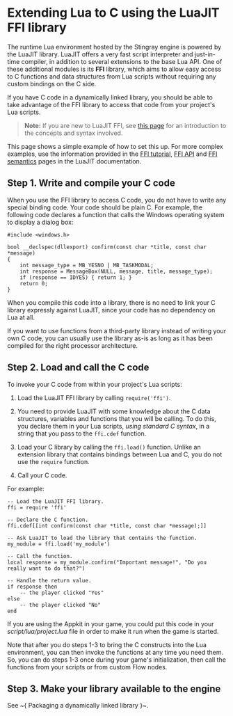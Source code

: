 # Extending Lua to C using the LuaJIT FFI library

The runtime Lua environment hosted by the Stingray engine is powered by the LuaJIT library. LuaJIT offers a very fast script interpreter and just-in-time compiler, in addition to several extensions to the base Lua API. One of these additional modules is its **FFI** library, which aims to allow easy access to C functions and data structures from Lua scripts without requiring any custom bindings on the C side.

If you have C code in a dynamically linked library, you should be able to take advantage of the FFI library to access that code from your project's Lua scripts.

>	**Note:** If you are new to LuaJIT FFI, see [this page](http://luajit.org/ext_ffi.html) for an introduction to the concepts and syntax involved.

This page shows a simple example of how to set this up. For more complex examples, use the information provided in the [FFI tutorial](http://luajit.org/ext_ffi_tutorial.html), [FFI API](http://luajit.org/ext_ffi_api.html) and [FFI semantics](http://luajit.org/ext_ffi_semantics.html) pages in the LuaJIT documentation.

## Step 1. Write and compile your C code

When you use the FFI library to access C code, you do not have to write any special binding code. Your code should be plain C. For example, the following code declares a function that calls the Windows operating system to display a dialog box:

~~~{c}
#include <windows.h>

bool __declspec(dllexport) confirm(const char *title, const char *message)
{
	int message_type = MB_YESNO | MB_TASKMODAL;
    int response = MessageBox(NULL, message, title, message_type);
	if (response == IDYES) { return 1; }
	return 0;
}
~~~

When you compile this code into a library, there is no need to link your C library expressly against LuaJIT, since your code has no dependency on Lua at all.

If you want to use functions from a third-party library instead of writing your own C code, you can usually use the library as-is as long as it has been compiled for the right processor architecture.

## Step 2. Load and call the C code

To invoke your C code from within your project's Lua scripts:

1.	Load the LuaJIT FFI library by calling `require('ffi')`.

2.	You need to provide LuaJIT with some knowledge about the C data structures, variables and functions that you will be calling. To do this, you declare them in your Lua scripts, *using standard C syntax*, in a string that you pass to the `ffi.cdef` function.

3.	Load your C library by calling the `ffi.load()` function. Unlike an extension library that contains bindings between Lua and C, you do not use the `require` function.

4.	Call your C code.

For example:

~~~{lua}
-- Load the LuaJIT FFI library.
ffi = require 'ffi'

-- Declare the C function.
ffi.cdef[[int confirm(const char *title, const char *message);]]

-- Ask LuaJIT to load the library that contains the function.
my_module = ffi.load('my_module')

-- Call the function.
local response = my_module.confirm("Important message!", "Do you really want to do that?")

-- Handle the return value.
if response then
	-- the player clicked "Yes"
else
	-- the player clicked "No"
end
~~~

If you are using the Appkit in your game, you could put this code in your *script/lua/project.lua* file in order to make it run when the game is started.

Note that after you do steps 1-3 to bring the C constructs into the Lua environment, you can then invoke the functions at any time you need them. So, you can do steps 1-3 once during your game's initialization, then call the functions from your scripts or from custom Flow nodes.

## Step 3. Make your library available to the engine

See ~{ Packaging a dynamically linked library }~.
